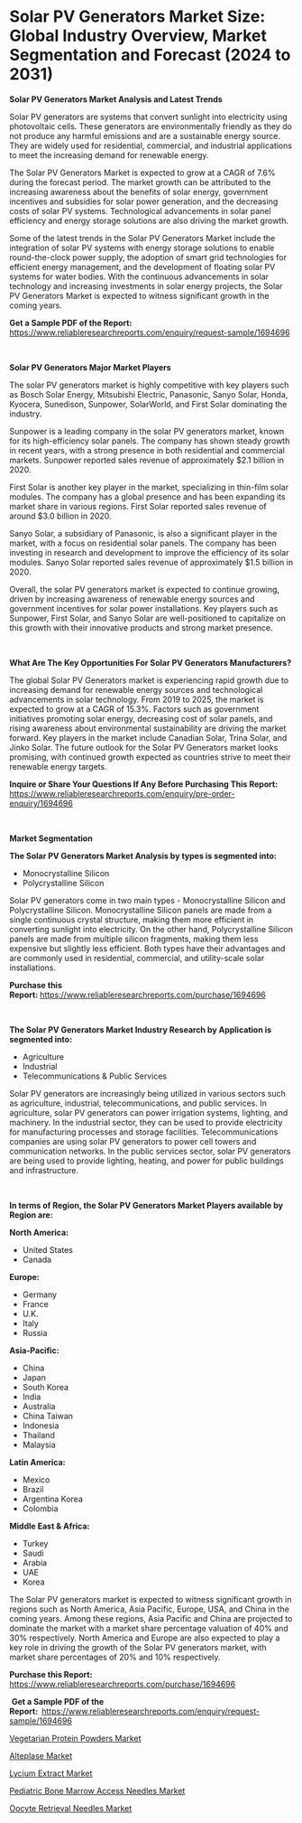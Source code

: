 <p><h1>Solar PV Generators Market Size: Global Industry Overview, Market Segmentation and Forecast (2024 to 2031)</h1></p><p><strong>Solar PV Generators Market Analysis and Latest Trends</strong></p>
<p><p>Solar PV generators are systems that convert sunlight into electricity using photovoltaic cells. These generators are environmentally friendly as they do not produce any harmful emissions and are a sustainable energy source. They are widely used for residential, commercial, and industrial applications to meet the increasing demand for renewable energy.</p><p>The Solar PV Generators Market is expected to grow at a CAGR of 7.6% during the forecast period. The market growth can be attributed to the increasing awareness about the benefits of solar energy, government incentives and subsidies for solar power generation, and the decreasing costs of solar PV systems. Technological advancements in solar panel efficiency and energy storage solutions are also driving the market growth.</p><p>Some of the latest trends in the Solar PV Generators Market include the integration of solar PV systems with energy storage solutions to enable round-the-clock power supply, the adoption of smart grid technologies for efficient energy management, and the development of floating solar PV systems for water bodies. With the continuous advancements in solar technology and increasing investments in solar energy projects, the Solar PV Generators Market is expected to witness significant growth in the coming years.</p></p>
<p><strong>Get a Sample PDF of the Report:&nbsp;</strong> <a href="https://www.reliableresearchreports.com/enquiry/request-sample/1694696">https://www.reliableresearchreports.com/enquiry/request-sample/1694696</a></p>
<p>&nbsp;</p>
<p><strong>Solar PV Generators Major Market Players</strong></p>
<p><p>The solar PV generators market is highly competitive with key players such as Bosch Solar Energy, Mitsubishi Electric, Panasonic, Sanyo Solar, Honda, Kyocera, Sunedison, Sunpower, SolarWorld, and First Solar dominating the industry. </p><p>Sunpower is a leading company in the solar PV generators market, known for its high-efficiency solar panels. The company has shown steady growth in recent years, with a strong presence in both residential and commercial markets. Sunpower reported sales revenue of approximately $2.1 billion in 2020.</p><p>First Solar is another key player in the market, specializing in thin-film solar modules. The company has a global presence and has been expanding its market share in various regions. First Solar reported sales revenue of around $3.0 billion in 2020.</p><p>Sanyo Solar, a subsidiary of Panasonic, is also a significant player in the market, with a focus on residential solar panels. The company has been investing in research and development to improve the efficiency of its solar modules. Sanyo Solar reported sales revenue of approximately $1.5 billion in 2020.</p><p>Overall, the solar PV generators market is expected to continue growing, driven by increasing awareness of renewable energy sources and government incentives for solar power installations. Key players such as Sunpower, First Solar, and Sanyo Solar are well-positioned to capitalize on this growth with their innovative products and strong market presence.</p></p>
<p>&nbsp;</p>
<p><strong>What Are The Key Opportunities For Solar PV Generators Manufacturers?</strong></p>
<p><p>The global Solar PV Generators market is experiencing rapid growth due to increasing demand for renewable energy sources and technological advancements in solar technology. From 2019 to 2025, the market is expected to grow at a CAGR of 15.3%. Factors such as government initiatives promoting solar energy, decreasing cost of solar panels, and rising awareness about environmental sustainability are driving the market forward. Key players in the market include Canadian Solar, Trina Solar, and Jinko Solar. The future outlook for the Solar PV Generators market looks promising, with continued growth expected as countries strive to meet their renewable energy targets.</p></p>
<p><strong>Inquire or Share Your Questions If Any Before Purchasing This Report:</strong> <a href="https://www.reliableresearchreports.com/enquiry/pre-order-enquiry/1694696">https://www.reliableresearchreports.com/enquiry/pre-order-enquiry/1694696</a></p>
<p>&nbsp;</p>
<p><strong>Market Segmentation</strong></p>
<p><strong>The Solar PV Generators Market Analysis by types is segmented into:</strong></p>
<p><ul><li>Monocrystalline Silicon</li><li>Polycrystalline Silicon</li></ul></p>
<p><p>Solar PV generators come in two main types - Monocrystalline Silicon and Polycrystalline Silicon. Monocrystalline Silicon panels are made from a single continuous crystal structure, making them more efficient in converting sunlight into electricity. On the other hand, Polycrystalline Silicon panels are made from multiple silicon fragments, making them less expensive but slightly less efficient. Both types have their advantages and are commonly used in residential, commercial, and utility-scale solar installations.</p></p>
<p><strong>Purchase this Report:&nbsp;</strong><a href="https://www.reliableresearchreports.com/purchase/1694696">https://www.reliableresearchreports.com/purchase/1694696</a></p>
<p>&nbsp;</p>
<p><strong>The Solar PV Generators Market Industry Research by Application is segmented into:</strong></p>
<p><ul><li>Agriculture</li><li>Industrial</li><li>Telecommunications & Public Services</li></ul></p>
<p><p>Solar PV generators are increasingly being utilized in various sectors such as agriculture, industrial, telecommunications, and public services. In agriculture, solar PV generators can power irrigation systems, lighting, and machinery. In the industrial sector, they can be used to provide electricity for manufacturing processes and storage facilities. Telecommunications companies are using solar PV generators to power cell towers and communication networks. In the public services sector, solar PV generators are being used to provide lighting, heating, and power for public buildings and infrastructure.</p></p>
<p>&nbsp;</p>
<p><strong>In terms of Region, the Solar PV Generators Market Players available by Region are:</strong></p>
<p>
    <p> <strong> North America: </strong>
        <ul>
            <li>United States</li>
            <li>Canada</li>
        </ul>
        </p> 
    <p> <strong> Europe: </strong>
        <ul>
            <li>Germany</li>
            <li>France</li>
            <li>U.K.</li>
            <li>Italy</li>
            <li>Russia</li>
        </ul>
        </p> 
    <p> <strong> Asia-Pacific: </strong>
        <ul>
            <li>China</li>
            <li>Japan</li>
            <li>South Korea</li>
            <li>India</li>
            <li>Australia</li>
            <li>China Taiwan</li>
            <li>Indonesia</li>
            <li>Thailand</li>
            <li>Malaysia</li>
        </ul>
        </p> 
    <p> <strong> Latin America: </strong>
        <ul>
            <li>Mexico</li>
            <li>Brazil</li>
            <li>Argentina Korea</li>
            <li>Colombia</li>
        </ul>
        </p> 
    <p> <strong> Middle East & Africa: </strong>
        <ul>
            <li>Turkey</li>
            <li>Saudi</li>
            <li>Arabia</li>
            <li>UAE</li>
            <li>Korea</li>
        </ul>
    </p>
    </p>
<p><p>The Solar PV generators market is expected to witness significant growth in regions such as North America, Asia Pacific, Europe, USA, and China in the coming years. Among these regions, Asia Pacific and China are projected to dominate the market with a market share percentage valuation of 40% and 30% respectively. North America and Europe are also expected to play a key role in driving the growth of the Solar PV generators market, with market share percentages of 20% and 10% respectively.</p></p>
<p><strong>Purchase this Report: </strong><a href="https://www.reliableresearchreports.com/purchase/1694696">https://www.reliableresearchreports.com/purchase/1694696</a></p>
<p>&nbsp;<strong>Get a Sample PDF of the Report:&nbsp;&nbsp;</strong><a href="https://www.reliableresearchreports.com/enquiry/request-sample/1694696">https://www.reliableresearchreports.com/enquiry/request-sample/1694696</a></p>
<p><strong></strong></p>
<p><p><a href="https://medium.com/@merrittrice2023/vegetarian-protein-powders-market-insights-into-market-cagr-market-trends-and-growth-strategies-59186ad704ad">Vegetarian Protein Powders Market</a></p><p><a href="https://medium.com/@merrittrice2023/alteplase-market-size-market-outlook-and-market-forecast-2024-to-2031-a5c82b263948">Alteplase Market</a></p><p><a href="https://medium.com/@patriciahanson2013/lycium-extract-market-trends-and-market-analysis-forecasted-for-period-2024-2031-fdd4a2c05bd4">Lycium Extract Market</a></p><p><a href="https://issuu.com/reportprime-2/docs/pediatric-bone-marrow-access-needles-market-size-2">Pediatric Bone Marrow Access Needles Market</a></p><p><a href="https://issuu.com/reportprime-2/docs/oocyte-retrieval-needles-market-size-2030.pptx">Oocyte Retrieval Needles Market</a></p></p>